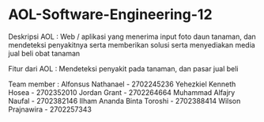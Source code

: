 # AOL-Software-Engineering-12

Deskripsi AOL : Web / aplikasi yang menerima input foto daun tanaman, dan mendeteksi penyakitnya serta memberikan solusi serta menyediakan media jual beli obat tanaman

Fitur dari AOL : Mendeteksi penyakit pada tanaman, dan pasar jual beli

Team member :
Alfonsus Nathanael - 2702245236
Yehezkiel Kenneth Hosea - 2702352010
Jordan Grant - 2702264664
Muhammad Alfajry Naufal - 2702382146
Ilham Ananda Binta Toroshi - 2702388414
Wilson Prajnawira - 2702257343
